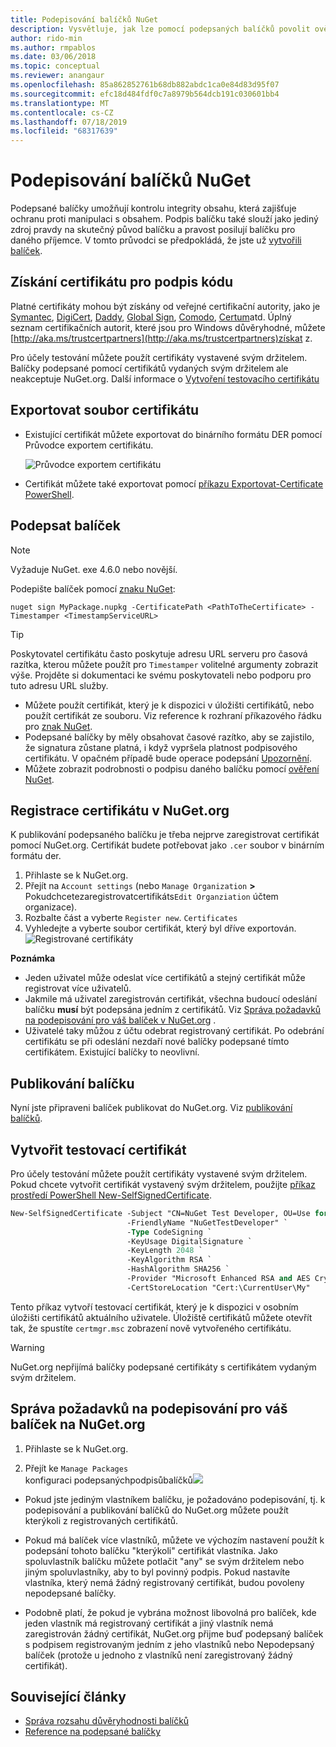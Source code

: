 ```yaml
---
title: Podepisování balíčků NuGet
description: Vysvětluje, jak lze pomocí podepsaných balíčků povolit ověření integrity obsahu.
author: rido-min
ms.author: rmpablos
ms.date: 03/06/2018
ms.topic: conceptual
ms.reviewer: anangaur
ms.openlocfilehash: 85a862852761b68db882abdc1ca0e84d83d95f07
ms.sourcegitcommit: efc18d484fdf0c7a8979b564dcb191c030601bb4
ms.translationtype: MT
ms.contentlocale: cs-CZ
ms.lasthandoff: 07/18/2019
ms.locfileid: "68317639"
---
```

# <a name="signing-nuget-packages"></a>Podepisování balíčků NuGet

Podepsané balíčky umožňují kontrolu integrity obsahu, která zajišťuje ochranu proti manipulaci s obsahem. Podpis balíčku také slouží jako jediný zdroj pravdy na skutečný původ balíčku a pravost posilují balíčku pro daného příjemce. V tomto průvodci se předpokládá, že jste už [vytvořili balíček](creating-a-package.md).

## <a name="get-a-code-signing-certificate"></a>Získání certifikátu pro podpis kódu

Platné certifikáty mohou být získány od veřejné certifikační autority, jako je [Symantec](https://trustcenter.websecurity.symantec.com/process/trust/productOptions?productType=SoftwareValidationClass3), [DigiCert](https://www.digicert.com/code-signing/), [Daddy](https://www.godaddy.com/web-security/code-signing-certificate), [Global Sign](https://www.globalsign.com/en/code-signing-certificate/), [Comodo](https://www.comodo.com/e-commerce/code-signing/code-signing-certificate.php), [Certum](https://www.certum.eu/certum/cert,offer_en_open_source_cs.xml)atd. Úplný seznam certifikačních autorit, které jsou pro Windows důvěryhodné, můžete [http://aka.ms/trustcertpartners](http://aka.ms/trustcertpartners)získat z.

Pro účely testování můžete použít certifikáty vystavené svým držitelem. Balíčky podepsané pomocí certifikátů vydaných svým držitelem ale neakceptuje NuGet.org. Další informace o [Vytvoření testovacího certifikátu](#create-a-test-certificate)

## <a name="export-the-certificate-file"></a>Exportovat soubor certifikátu

* Existující certifikát můžete exportovat do binárního formátu DER pomocí Průvodce exportem certifikátu.

  ![Průvodce exportem certifikátu](../reference/media/CertificateExportWizard.png)

* Certifikát můžete také exportovat pomocí [příkazu Exportovat-Certificate PowerShell](/powershell/module/pkiclient/export-certificate).

## <a name="sign-the-package"></a>Podepsat balíček

> [!note]
> Vyžaduje NuGet. exe 4.6.0 nebo novější.

Podepište balíček pomocí [znaku NuGet](../reference/cli-reference/cli-ref-sign.md):

```cli
nuget sign MyPackage.nupkg -CertificatePath <PathToTheCertificate> -Timestamper <TimestampServiceURL>
```

> [!Tip]
> Poskytovatel certifikátu často poskytuje adresu URL serveru pro časová razítka, kterou můžete použít pro `Timestamper` volitelné argumenty zobrazit výše. Projděte si dokumentaci ke svému poskytovateli nebo podporu pro tuto adresu URL služby.

* Můžete použít certifikát, který je k dispozici v úložišti certifikátů, nebo použít certifikát ze souboru. Viz reference k rozhraní příkazového řádku pro [znak NuGet](../reference/cli-reference/cli-ref-sign.md).
* Podepsané balíčky by měly obsahovat časové razítko, aby se zajistilo, že signatura zůstane platná, i když vypršela platnost podpisového certifikátu. V opačném případě bude operace podepsání [Upozornění](../reference/errors-and-warnings/NU3002.md).
* Můžete zobrazit podrobnosti o podpisu daného balíčku pomocí [ověření NuGet](../reference/cli-reference/cli-ref-verify.md).

## <a name="register-the-certificate-on-nugetorg"></a>Registrace certifikátu v NuGet.org

K publikování podepsaného balíčku je třeba nejprve zaregistrovat certifikát pomocí NuGet.org. Certifikát budete potřebovat jako `.cer` soubor v binárním formátu der.

1. [](https://www.nuget.org/users/account/LogOn?returnUrl=%2F) Přihlaste se k NuGet.org.
1. Přejít na `Account settings` (nebo `Manage Organization` **>** Pokudchcetezaregistrovatcertifikáts`Edit Organziation` účtem organizace).
1. Rozbalte část a vyberte `Register new`. `Certificates`
1. Vyhledejte a vyberte soubor certifikát, který byl dříve exportován.
  ![Registrované certifikáty](../reference/media/registered-certs.png)

**Poznámka**
* Jeden uživatel může odeslat více certifikátů a stejný certifikát může registrovat více uživatelů.
* Jakmile má uživatel zaregistrován certifikát, všechna budoucí odeslání balíčku **musí** být podepsána jedním z certifikátů. Viz [Správa požadavků na podepisování pro váš balíček v NuGet.org](#manage-signing-requirements-for-your-package-on-nugetorg) .
* Uživatelé taky můžou z účtu odebrat registrovaný certifikát. Po odebrání certifikátu se při odeslání nezdaří nové balíčky podepsané tímto certifikátem. Existující balíčky to neovlivní.

## <a name="publish-the-package"></a>Publikování balíčku

Nyní jste připraveni balíček publikovat do NuGet.org. Viz [publikování balíčků](../nuget-org/Publish-a-package.md).

## <a name="create-a-test-certificate"></a>Vytvořit testovací certifikát

Pro účely testování můžete použít certifikáty vystavené svým držitelem. Pokud chcete vytvořit certifikát vystavený svým držitelem, použijte [příkaz prostředí PowerShell New-SelfSignedCertificate](/powershell/module/pkiclient/new-selfsignedcertificate).

```ps
New-SelfSignedCertificate -Subject "CN=NuGet Test Developer, OU=Use for testing purposes ONLY" `
                          -FriendlyName "NuGetTestDeveloper" `
                          -Type CodeSigning `
                          -KeyUsage DigitalSignature `
                          -KeyLength 2048 `
                          -KeyAlgorithm RSA `
                          -HashAlgorithm SHA256 `
                          -Provider "Microsoft Enhanced RSA and AES Cryptographic Provider" `
                          -CertStoreLocation "Cert:\CurrentUser\My" 
```

Tento příkaz vytvoří testovací certifikát, který je k dispozici v osobním úložišti certifikátů aktuálního uživatele. Úložiště certifikátů můžete otevřít tak, že spustíte `certmgr.msc` zobrazení nově vytvořeného certifikátu.

> [!Warning]
> NuGet.org nepřijímá balíčky podepsané certifikáty s certifikátem vydaným svým držitelem.

## <a name="manage-signing-requirements-for-your-package-on-nugetorg"></a>Správa požadavků na podepisování pro váš balíček na NuGet.org
1. [](https://www.nuget.org/users/account/LogOn?returnUrl=%2F) Přihlaste se k NuGet.org.

1. Přejít ke `Manage Packages`  
   konfiguraci podepsanýchpodpisůbalíčků![](../reference/media/configure-package-signers.png)

* Pokud jste jediným vlastníkem balíčku, je požadováno podepisování, tj. k podepisování a publikování balíčků do NuGet.org můžete použít kterýkoli z registrovaných certifikátů.

* Pokud má balíček více vlastníků, můžete ve výchozím nastavení použít k podepsání tohoto balíčku "kterýkoli" certifikát vlastníka. Jako spoluvlastník balíčku můžete potlačit "any" se svým držitelem nebo jiným spoluvlastníky, aby to byl povinný podpis. Pokud nastavíte vlastníka, který nemá žádný registrovaný certifikát, budou povoleny nepodepsané balíčky. 

* Podobně platí, že pokud je vybrána možnost libovolná pro balíček, kde jeden vlastník má registrovaný certifikát a jiný vlastník nemá zaregistrován žádný certifikát, NuGet.org přijme buď podepsaný balíček s podpisem registrovaným jedním z jeho vlastníků nebo Nepodepsaný balíček (protože u jednoho z vlastníků není zaregistrovaný žádný certifikát).

## <a name="related-articles"></a>Související články

- [Správa rozsahu důvěryhodnosti balíčků](../consume-packages/installing-signed-packages.md)
- [Reference na podepsané balíčky](../reference/Signed-Packages-Reference.md)
